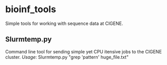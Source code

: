 bioinf_tools
============

Simple tools for working with sequence data at CIGENE.

## **Slurmtemp.py**
Command line tool for sending simple yet CPU itensive jobs to the CIGENE cluster.
*Usage*: Slurmtemp.py "grep 'pattern' huge_file.txt"
